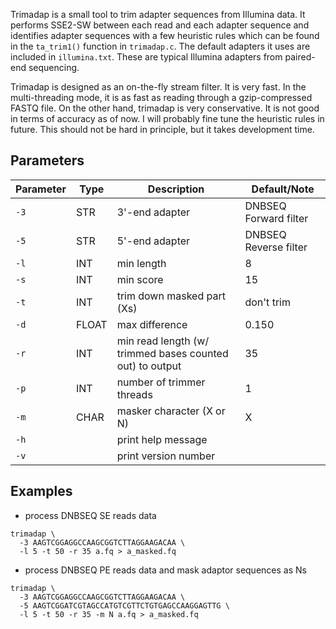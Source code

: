 Trimadap is a small tool to trim adapter sequences from Illumina data. It
performs SSE2-SW between each read and each adapter sequence and identifies
adapter sequences with a few heuristic rules which can be found in the
`ta_trim1()` function in `trimadap.c`. The default adapters it uses are
included in `illumina.txt`. These are typical Illumina adapters from
paired-end sequencing.

Trimadap is designed as an on-the-fly stream filter. It is very fast. In the
multi-threading mode, it is as fast as reading through a gzip-compressed FASTQ
file. On the other hand, trimadap is very conservative. It is not good in terms
of accuracy as of now. I will probably fine tune the heuristic rules in
future. This should not be hard in principle, but it takes development time.

## Parameters

   Parameter  | Type | Description | Default/Note
--------------|------|-------------|-------------
  `-3` | STR    | 3\'-end adapter | DNBSEQ Forward filter
  `-5` | STR    | 5\'-end adapter | DNBSEQ Reverse filter
  `-l` | INT    | min length     | 8
  `-s` | INT    | min score      | 15
  `-t` | INT    | trim down masked part (Xs) | don't trim
  `-d` | FLOAT  | max difference | 0.150
  `-r` | INT    | min read length (w/ trimmed bases counted out) to output | 35
  `-p` | INT    | number of trimmer threads | 1
  `-m` | CHAR   | masker character (X or N) | X
  `-h` |        | print help message | &nbsp;
  `-v` |        | print version number |  &nbsp;

## Examples

* process DNBSEQ SE reads data
```
trimadap \
  -3 AAGTCGGAGGCCAAGCGGTCTTAGGAAGACAA \
  -l 5 -t 50 -r 35 a.fq > a_masked.fq
```

* process DNBSEQ PE reads data and mask adaptor sequences as Ns
```
trimadap \
  -3 AAGTCGGAGGCCAAGCGGTCTTAGGAAGACAA \
  -5 AAGTCGGATCGTAGCCATGTCGTTCTGTGAGCCAAGGAGTTG \
  -l 5 -t 50 -r 35 -m N a.fq > a_masked.fq
```
